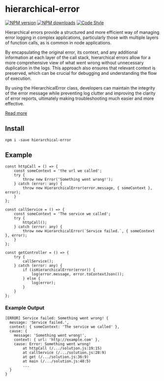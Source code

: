 # hierarchical-error

[![NPM version](https://img.shields.io/npm/v/hierarchical-error.svg?style=flat-square)](https://www.npmjs.com/package/hierarchical-error)
[![NPM downloads](https://img.shields.io/npm/dm/hierarchical-error.svg?style=flat-square)](https://www.npmjs.com/package/hierarchical-error)
[![Code Style](https://img.shields.io/badge/code%20style-prettier-brightgreen.svg)](https://github.com/prettier/prettier)

Hierarchical errors provide a structured and more efficient way of managing error logging in complex applications, particularly those with multiple layers of function calls, as is common in node applications.

By encapsulating the original error, its context, and any additional information at each layer of the call stack, hierarchical errors allow for a more comprehensive view of what went wrong without unnecessary duplication in the logs. This approach also ensures that relevant context is preserved, which can be crucial for debugging and understanding the flow of execution.

By using the HierarchicalError class, developers can maintain the integrity of the error message while preventing log clutter and improving the clarity of error reports, ultimately making troubleshooting much easier and more effective.

[Read more](https://paulgrenyer.blogspot.com/2025/01/hierarchical-error-reducing-log.html)

## Install

```
npm i -save hierarchical-error
```

## Example

```
const httpCall = () => {
    const someContext = 'the url we called';
    try {
        throw new Error('Something went wrong!');
    } catch (error: any) {
        throw new HierarchicalError(error.message, { someContext }, error);
    }
};

const callService = () => {
    const someContext = 'The service we called';
    try {
        httpCall();
    } catch (error: any) {
        throw new HierarchicalError(`Service failed.`, { someContext }, error);
    }
};

const getController = () => {
    try {
        callService();
    } catch (error: any) {
        if (isHierarchicalError(error)) {
            log(error.message, error.toContextJson());
        } else {
            log(error);
        }
    }
};

```
### Example Output
```
[ERROR] Service failed: Something went wrong! {
  message: 'Service failed.',
  context: { someContext: 'The service we called' },
  cause: {
    message: 'Something went wrong!',
    context: { url: 'http://example.com' },
    cause: Error: Something went wrong!
        at httpCall (/.../solution.js:19:15)
        at callService (/.../solution.js:28:9)
        at get (/.../solution.js:36:9)
        at main (/.../solution.js:48:5)
        ...
  }
}
```
